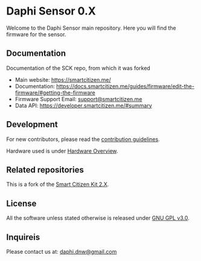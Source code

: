 # Daphi Sensor 0.X

Welcome to the Daphi Sensor main repository. Here you will find the firmware for the sensor.

## Documentation
Documentation of the SCK repo, from which it was forked
- Main website: https://smartcitizen.me/
- Documentation: https://docs.smartcitizen.me/guides/firmware/edit-the-firmware/#getting-the-firmware
- Firmware Support Email: support@smartcitizen.me
- Data API: https://developer.smartcitizen.me/#summary

## Development

For new contributors, please read the [contribution guidelines](https://github.com/Daphi-Prevent-FLW/Daphi-Sensor/wiki/Contributing).

Hardware used is under [Hardware Overview](https://github.com/Daphi-Prevent-FLW/Daphi-Sensor/wiki/Hardware-Specifications).

## Related repositories

This is a fork of the [Smart Citizen Kit 2.X](https://github.com/fablabbcn/smartcitizen-kit-2x).

## License

All the software unless stated otherwise is released under [GNU GPL v3.0](https://github.com/fablabbcn/smartcitizen-kit-20/blob/master/LICENSE).

## Inquireis

Please contact us at: daphi.dnw@gmail.com
